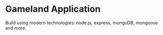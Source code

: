 # Gameland Application

Build using modern technologies: node.js, express, mongoDB, mongoose and more.
